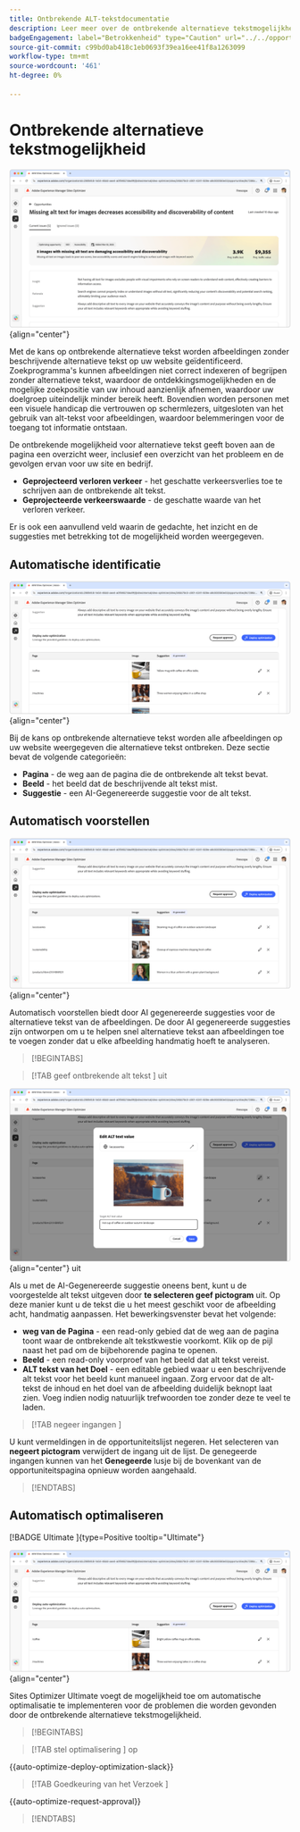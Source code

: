 ```yaml
---
title: Ontbrekende ALT-tekstdocumentatie
description: Leer meer over de ontbrekende alternatieve tekstmogelijkheid en hoe u deze kunt gebruiken om de betrokkenheid op uw website te verbeteren.
badgeEngagement: label="Betrokkenheid" type="Caution" url="../../opportunity-types/engagement.md" tooltip="Betrokkenheid"
source-git-commit: c99bd0ab418c1eb0693f39ea16ee41f8a1263099
workflow-type: tm+mt
source-wordcount: '461'
ht-degree: 0%

---
```



# Ontbrekende alternatieve tekstmogelijkheid

![ Ontbrekende alt tekstkans ](./assets/missing-alt-text/hero.png){align="center"}

Met de kans op ontbrekende alternatieve tekst worden afbeeldingen zonder beschrijvende alternatieve tekst op uw website geïdentificeerd. Zoekprogramma&#39;s kunnen afbeeldingen niet correct indexeren of begrijpen zonder alternatieve tekst, waardoor de ontdekkingsmogelijkheden en de mogelijke zoekpositie van uw inhoud aanzienlijk afnemen, waardoor uw doelgroep uiteindelijk minder bereik heeft. Bovendien worden personen met een visuele handicap die vertrouwen op schermlezers, uitgesloten van het gebruik van alt-tekst voor afbeeldingen, waardoor belemmeringen voor de toegang tot informatie ontstaan.

De ontbrekende mogelijkheid voor alternatieve tekst geeft boven aan de pagina een overzicht weer, inclusief een overzicht van het probleem en de gevolgen ervan voor uw site en bedrijf.

* **Geprojecteerd verloren verkeer** - het geschatte verkeersverlies toe te schrijven aan de ontbrekende alt tekst.
* **Geprojecteerde verkeerswaarde** - de geschatte waarde van het verloren verkeer.

Er is ook een aanvullend veld waarin de gedachte, het inzicht en de suggesties met betrekking tot de mogelijkheid worden weergegeven.

## Automatische identificatie

![ auto-identificeert ontbrekende alt tekst ](./assets/missing-alt-text/auto-identify.png){align="center"}

Bij de kans op ontbrekende alternatieve tekst worden alle afbeeldingen op uw website weergegeven die alternatieve tekst ontbreken. Deze sectie bevat de volgende categorieën:

* **Pagina** - de weg aan de pagina die de ontbrekende alt tekst bevat.
* **Beeld** - het beeld dat de beschrijvende alt tekst mist.
* **Suggestie** - een AI-Gegenereerde suggestie voor de alt tekst.

## Automatisch voorstellen

![ auto-suggereert ontbrekende alt tekst ](./assets/missing-alt-text/auto-suggest.png){align="center"}

Automatisch voorstellen biedt door AI gegenereerde suggesties voor de alternatieve tekst van de afbeeldingen. De door AI gegenereerde suggesties zijn ontworpen om u te helpen snel alternatieve tekst aan afbeeldingen toe te voegen zonder dat u elke afbeelding handmatig hoeft te analyseren.

>[!BEGINTABS]

>[!TAB  geef ontbrekende alt tekst ] uit

![ geef ontbrekende alt tekst ](./assets/missing-alt-text/edit-alt-text-value.png){align="center"} uit

Als u met de AI-Gegenereerde suggestie oneens bent, kunt u de voorgestelde alt tekst uitgeven door **te selecteren geef pictogram** uit. Op deze manier kunt u de tekst die u het meest geschikt voor de afbeelding acht, handmatig aanpassen. Het bewerkingsvenster bevat het volgende:

* **weg van de Pagina** - een read-only gebied dat de weg aan de pagina toont waar de ontbrekende alt tekstkwestie voorkomt. Klik op de pijl naast het pad om de bijbehorende pagina te openen.
* **Beeld** - een read-only voorproef van het beeld dat alt tekst vereist.
* **ALT tekst van het Doel** - een editable gebied waar u een beschrijvende alt tekst voor het beeld kunt manueel ingaan. Zorg ervoor dat de alt-tekst de inhoud en het doel van de afbeelding duidelijk beknopt laat zien. Voeg indien nodig natuurlijk trefwoorden toe zonder deze te veel te laden.

>[!TAB  negeer ingangen ]

U kunt vermeldingen in de opportuniteitslijst negeren. Het selecteren van **negeert pictogram** verwijdert de ingang uit de lijst. De genegeerde ingangen kunnen van het **Genegeerde** lusje bij de bovenkant van de opportuniteitspagina opnieuw worden aangehaald.

>[!ENDTABS]

## Automatisch optimaliseren

[!BADGE  Ultimate ]{type=Positive tooltip="Ultimate"}

![ auto-optimaliseer ontbrekende alt tekst ](./assets/missing-alt-text/auto-optimize.png){align="center"}

Sites Optimizer Ultimate voegt de mogelijkheid toe om automatische optimalisatie te implementeren voor de problemen die worden gevonden door de ontbrekende alternatieve tekstmogelijkheid. <!--- TBD-need more in-depth and opportunity specific information here. What does the auto-optimization do?-->

>[!BEGINTABS]

>[!TAB  stel optimalisering ] op

{{auto-optimize-deploy-optimization-slack}}

>[!TAB  Goedkeuring van het Verzoek ]

{{auto-optimize-request-approval}}

>[!ENDTABS]
